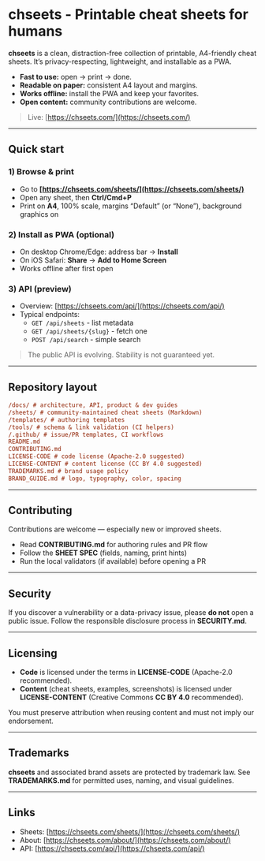 # chseets - Printable cheat sheets for humans

**chseets** is a clean, distraction-free collection of printable, A4-friendly
cheat sheets. It’s privacy-respecting, lightweight, and installable as a PWA.

- **Fast to use:** open → print → done.
- **Readable on paper:** consistent A4 layout and margins.
- **Works offline:** install the PWA and keep your favorites.
- **Open content:** community contributions are welcome.

> Live: [https://chseets.com/](https://chseets.com/)

---

## Quick start

### 1) Browse & print

- Go to **[https://chseets.com/sheets/](https://chseets.com/sheets/)**
- Open any sheet, then **Ctrl/Cmd+P**
- Print on **A4**, 100% scale, margins “Default” (or “None”), background graphics on

### 2) Install as PWA (optional)

- On desktop Chrome/Edge: address bar → **Install**
- On iOS Safari: **Share** → **Add to Home Screen**
- Works offline after first open

### 3) API (preview)

- Overview: [https://chseets.com/api/](https://chseets.com/api/)
- Typical endpoints:
  - `GET /api/sheets` - list metadata
  - `GET /api/sheets/{slug}` - fetch one
  - `POST /api/search` - simple search

> The public API is evolving. Stability is not guaranteed yet.

---

## Repository layout

```ini
/docs/ # architecture, API, product & dev guides
/sheets/ # community-maintained cheat sheets (Markdown)
/templates/ # authoring templates
/tools/ # schema & link validation (CI helpers)
/.github/ # issue/PR templates, CI workflows
README.md
CONTRIBUTING.md
LICENSE-CODE # code license (Apache-2.0 suggested)
LICENSE-CONTENT # content license (CC BY 4.0 suggested)
TRADEMARKS.md # brand usage policy
BRAND_GUIDE.md # logo, typography, color, spacing
```

---

## Contributing

Contributions are welcome — especially new or improved sheets.

- Read **CONTRIBUTING.md** for authoring rules and PR flow
- Follow the **SHEET SPEC** (fields, naming, print hints)
- Run the local validators (if available) before opening a PR

---

## Security

If you discover a vulnerability or a data-privacy issue, please **do not** open
a public issue. Follow the responsible disclosure process in **SECURITY.md**.

---

## Licensing

- **Code** is licensed under the terms in **LICENSE-CODE** (Apache-2.0 recommended).
- **Content** (cheat sheets, examples, screenshots) is licensed under
  **LICENSE-CONTENT** (Creative Commons **CC BY 4.0** recommended).

You must preserve attribution when reusing content and must not imply our
endorsement.

---

## Trademarks

**chseets** and associated brand assets are protected by trademark law. See
**TRADEMARKS.md** for permitted uses, naming, and visual guidelines.

---

## Links

- Sheets: [https://chseets.com/sheets/](https://chseets.com/sheets/)
- About:  [https://chseets.com/about/](https://chseets.com/about/)
- API:    [https://chseets.com/api/](https://chseets.com/api/)

